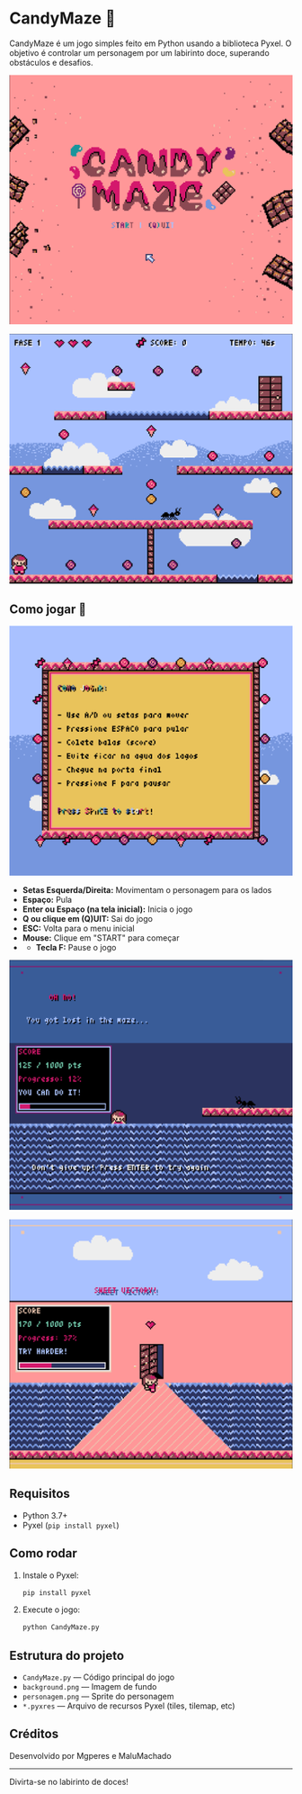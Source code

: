 # CandyMaze 🍭

CandyMaze é um jogo simples feito em Python usando a biblioteca Pyxel. O objetivo é controlar um personagem por um labirinto doce, superando obstáculos e desafios.

![Tela do Menu](menucandymaze.png)

![Tela da fase 1](fase1candymaze2.png)


## Como jogar 🍫

![Tela de Instruções](instructionscandymaze.png)

- **Setas Esquerda/Direita:** Movimentam o personagem para os lados
- **Espaço:** Pula 
- **Enter ou Espaço (na tela inicial):** Inicia o jogo
- **Q ou clique em (Q)UIT:** Sai do jogo
- **ESC:** Volta para o menu inicial
- **Mouse:** Clique em "START" para começar
- - **Tecla F:** Pause o jogo

![Tela do Lose](losecandymaze.png)

![Tela do victory](victorycandymaze.png)
## Requisitos
- Python 3.7+
- Pyxel (`pip install pyxel`)

## Como rodar
1. Instale o Pyxel:
   ```bash
   pip install pyxel
   ```
2. Execute o jogo:
   ```bash
   python CandyMaze.py
   ```

## Estrutura do projeto
- `CandyMaze.py` — Código principal do jogo
- `background.png` — Imagem de fundo
- `personagem.png` — Sprite do personagem
- `*.pyxres` — Arquivo de recursos Pyxel (tiles, tilemap, etc)

## Créditos
Desenvolvido por Mgperes e MaluMachado

---
Divirta-se no labirinto de doces!

